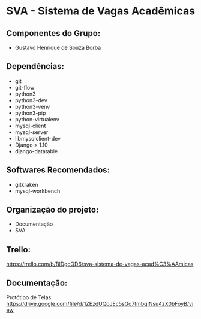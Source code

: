 # SVA - Sistema de Vagas Acadêmicas

## Componentes do Grupo:
* Gustavo Henrique de Souza Borba

## Dependências:
* git
* git-flow
* python3
* python3-dev
* python3-venv
* python3-pip
* python-virtualenv
* mysql-client
* mysql-server
* libmysqlclient-dev
* Django > 1.10
* django-datatable

## Softwares Recomendados:
* gitkraken
* mysql-workbench

## Organização do projeto:
* Documentação
* SVA

## Trello:
https://trello.com/b/BlDgcQD6/sva-sistema-de-vagas-acad%C3%AAmicas

## Documentação:
Protótipo de Telas: https://drive.google.com/file/d/1ZEzdUQoJEc5sGo7tmbqINsu4zX0bFoyB/view
